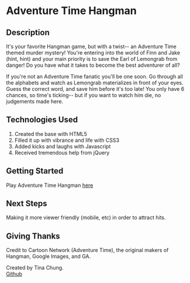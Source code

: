 # Adventure Time Hangman

## Description
It's your favorite Hangman game, but with a twist-- an Adventure Time themed murder mystery! You're entering into the world of Finn and Jake (hint, hint) and your main priority is to save the Earl of Lemongrab from danger! Do you have what it takes to become the best adventurer of all?

If you're not an Adventure Time fanatic you'll be one soon. Go through all the alphabets and watch as Lemongrab materializes in front of your eyes. Guess the correct word, and save him before it's too late! You only have 6 chances, so time's ticking-- but if you want to watch him die, no judgements made here.
   
## Technologies Used

1. Created the base with HTML5  
2. Filled it up with vibrance and life with CSS3
3. Added kicks and laughs with Javascript
4. Received tremendous help from jQuery

## Getting Started 
Play Adventure Time Hangman [here](https://github.com/tinachungshi/Hangman)  

## Next Steps
Making it more viewer friendly (mobile, etc) in order to attract hits.

## Giving Thanks
Credit to Cartoon Network (Adventure Time), the original makers of Hangman, Google Images, and GA.

Created by Tina Chung.    
[Github](https://github.com/tinachungshi/Hangman)  